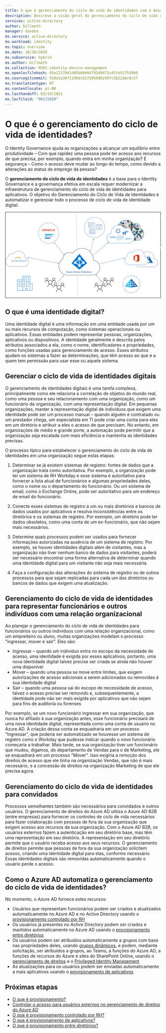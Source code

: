 ```yaml
---
title: O que é gerenciamento do ciclo de vida de identidades com o Azure Active Directory? | Microsoft Docs
description: Descreve a visão geral do gerenciamento do ciclo de vida de identidades.
services: active-directory
author: billmath
manager: daveba
ms.service: active-directory
ms.workload: identity
ms.topic: overview
ms.date: 10/30/2020
ms.subservice: hybrid
ms.author: billmath
ms.collection: M365-identity-device-management
ms.openlocfilehash: 65e1217041d85b66664792d9475cdfcb517559b9
ms.sourcegitcommit: 910a1a38711966cb171050db245fc3b22abc8c5f
ms.translationtype: HT
ms.contentlocale: pt-BR
ms.lasthandoff: 03/19/2021
ms.locfileid: "96172428"
---
```

# <a name="what-is-identity-lifecycle-management"></a>O que é o gerenciamento do ciclo de vida de identidades?

O Identity Governance ajuda as organizações a alcançar um equilíbrio entre produtividade – Com que rapidez uma pessoa pode ter acesso aos recursos de que precisa, por exemplo, quando entra em minha organização? E segurança – Como o acesso deve mudar ao longo do tempo, como devido a alterações ao status de emprego da pessoa?

O **gerenciamento do ciclo de vida de identidades** é a base para o Identity Governance e a governança efetiva em escala requer modernizar a infraestrutura de gerenciamento do ciclo de vida de identidades para aplicativos. O objetivo do Gerenciamento do Ciclo de Vida de Identidades é automatizar e gerenciar todo o processo de ciclo de vida de identidade digital. 

![provisionamento em nuvem](media/what-is-provisioning/cloud-1.png)

## <a name="what-is-a-digital-identity"></a>O que é uma identidade digital?

Uma identidade digital é uma informação em uma entidade usada por um ou mais recursos de computação, como sistemas operacionais ou aplicativos. Essas entidades podem representar pessoas, organizações, aplicativos ou dispositivos.  A identidade geralmente é descrita pelos atributos associados a ela, como o nome, identificadores e propriedades, como funções usadas para gerenciamento de acesso.  Esses atributos ajudam os sistemas a fazer as determinações, que têm acesso ao que e a quem tem permissão para usar esse ou aquele sistema.  

## <a name="managing-the-lifecycle-of-digital-identities"></a>Gerenciar o ciclo de vida de identidades digitais

O gerenciamento de identidades digitais é uma tarefa complexa, principalmente como ele relaciona a correlação de objetos do mundo real, como uma pessoa e seu relacionamento com uma organização, como um funcionário da organização, com uma representação digital.    Em pequenas organizações, manter a representação digital de indivíduos que exigem uma identidade pode ser um processo manual – quando alguém é contratado ou um prestador chega, um especialista em TI pode criar uma conta para eles em um diretório e atribuir a eles o acesso de que precisam.  No entanto, em organizações de médio e grande porte, a automação pode permitir que a organização seja escalada com mais eficiência e mantenha as identidades precisas.

O processo típico para estabelecer o gerenciamento do ciclo de vida de identidades em uma organização segue estas etapas:

1. Determinar se já existem sistemas de registro: fontes de dados que a organização trata como autoritativa.  Por exemplo, a organização pode ter um sistema de RH Workday e esse sistema é autoritativo para fornecer a lista atual de funcionários e algumas propriedades deles, como o nome ou o departamento do funcionário.  Ou um sistema de email, como o Exchange Online, pode ser autoritativo para um endereço de email do funcionário.

2. Conecte esses sistemas de registro a um ou mais diretórios e bancos de dados usados por aplicativos e resolva inconsistências entre os diretórios e os sistemas de registro. Por exemplo, um diretório pode ter dados obsoletos, como uma conta de um ex-funcionário, que não sejam mais necessários. 

3. Determine quais processos podem ser usados para fornecer informações autorizadas na ausência de um sistema de registro.  Por exemplo, se houver identidades digitais além de visitantes, mas a organização não tiver nenhum banco de dados para visitantes, poderá ser necessário encontrar uma forma alternativa de determinar quando uma identidade digital para um visitante não seja mais necessária.

4. Faça a configuração das alterações do sistema de registro ou de outros processos para que sejam replicadas para cada um dos diretórios ou bancos de dados que exigem uma atualização.

## <a name="identity-lifecycle-management-for-representing-employees-and-other-individuals-with-an-organizational-relationship"></a>Gerenciamento do ciclo de vida de identidades para representar funcionários e outros indivíduos com uma relação organizacional

Ao planejar o gerenciamento do ciclo de vida de identidades para funcionários ou outros indivíduos com uma relação organizacional, como um empreiteiro ou aluno, muitas organizações modelam o processo "ingressar, mover e sair".  Eles são:
    
   - Ingressar – quando um indivíduo entra no escopo da necessidade de acesso, uma identidade é exigida por esses aplicativos, portanto, uma nova identidade digital talvez precise ser criada se ainda não houver uma disponível
   - Mover – quando uma pessoa se move entre limites, que exigem autorizações de acesso adicionais a serem adicionadas ou removidas à sua identidade digital
   - Sair – quando uma pessoa sai do escopo de necessidade de acesso, talvez o acesso precise ser removido e, subsequentemente, a identidade pode não ser mais exigida por aplicativos que não sejam para fins de auditoria ou forenses

Por exemplo, se um novo funcionário ingressar em sua organização, que nunca foi afiliado à sua organização antes, esse funcionário precisará de uma nova identidade digital, representada como uma conta de usuário no Azure AD.  A criação dessa conta se enquadraria em um processo "Ingressar", que poderia ser automatizado se houvesse um sistema de registro como o Workday que pudesse indicar quando o novo funcionário começaria a trabalhar.  Mais tarde, se sua organização tiver um funcionário que mudou, digamos, do departamento de Vendas para o de Marketing, ele se enquadrará em um processo "Mover".  Isso exigiria a remoção dos direitos de acesso que ele tinha na organização Vendas, que não é mais necessário, e a concessão de direitos na organização Marketing de que ele precisa agora.

## <a name="identity-lifecycle-management-for-guests"></a>Gerenciamento do ciclo de vida de identidades para convidados

Processos semelhantes também são necessários para convidados e outros usuários.  O gerenciamento de direitos do Azure AD utiliza o Azure AD B2B (entre empresas) para fornecer os controles de ciclo de vida necessários para fazer colaboração com pessoas de fora da sua organização que exigem acesso aos recursos da sua organização. Com o Azure AD B2B, os usuários externos fazem a autenticação em seu diretório base, mas têm uma representação em seu diretório. A representação em seu diretório permite que o usuário receba acesso aos seus recursos.  O gerenciamento de direitos permite que pessoas de fora da sua organização solicitem acesso, criando uma identidade digital para elas, conforme necessário. Essas identidades digitais são removidas automaticamente quando o usuário perde o acesso.  

## <a name="how-does-azure-ad-automate-identity-lifecycle-management"></a>Como o Azure AD automatiza o gerenciamento do ciclo de vida de identidades?

No momento, o Azure AD fornece estes recursos:

* Usuários que representam funcionários podem ser criados e atualizados automaticamente no Azure AD e no Active Directory usando o [provisionamento controlado por RH](what-is-hr-driven-provisioning.md)
* Os usuários já presentes no Active Directory podem ser criados e mantidos automaticamente no Azure AD usando o [provisionamento entre diretórios](what-is-inter-directory-provisioning.md)
* Os usuários podem ser atribuídos automaticamente a grupos com base nas propriedades deles, usando [grupos dinâmicos](../external-identities/use-dynamic-groups.md#what-are-dynamic-groups), e podem, mediante solicitação, ser atribuídos a grupos, ao Teams, a funções do Azure AD, a funções de recursos do Azure e sites do SharePoint Online, usando o [gerenciamento de direitos](entitlement-management-scenarios.md) e o [Privileged Identity Management](../privileged-identity-management/pim-configure.md)
* As atualizações para os usuários podem ser enviadas automaticamente a mais aplicativos usando o [provisionamento de aplicativos](what-is-app-provisioning.md)

## <a name="next-steps"></a>Próximas etapas 

- [O que é provisionamento?](what-is-provisioning.md)
- [Controlar o acesso para usuários externos no gerenciamento de direitos do Azure AD](./entitlement-management-external-users.md)
- [O que é provisionamento controlado por RH?](what-is-hr-driven-provisioning.md)
- [O que é provisionamento de aplicativos?](what-is-app-provisioning.md)
- [O que é provisionamento entre diretórios?](what-is-inter-directory-provisioning.md)
